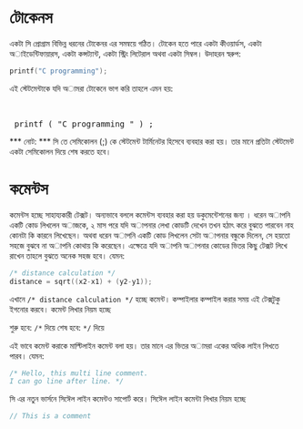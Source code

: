 # টোকেনস
একটা সি প্রোগ্রাম বিভিন্ন ধরনের টোকেনর এর সমন্বয়ে গঠিত। টোকেন হতে পারে একটা কীওয়ার্ডস, একটা অাইডেন্টিফায়ারস, একটা কন্সট্যান্ট, একটা স্ট্রিং লিটেরাল অথবা একটা সিম্বল। উদাহরন স্বরুপ: 

```c
printf("C programming");
```

এই স্টেটমেন্টাকে যদি অামরা টোকেনে ভাগ করি তাহলে এমন হয়:

‍‍‍<pre>
printf
(
"C programming "
)
;
</pre>

*** নোট: *** সি তে সেমিকোলন (;) কে স্টেটমেন্ট টার্মিনেটর হিসেবে ব্যবহার করা হয়।  তার মানে প্রতিটা স্টেটমেন্ট একটা সেমিকোলন দিয়ে শেষ করতে হবে। 

# কমেন্টস 
কমেন্টস হচ্ছে সাহায্যকারী টেক্সট। অন্যভাবে বললে কমেন্টস ব্যবহার করা হয় ডকুমেন্টেশনের জন্য । ধরেন অাপনি একটি কোড লিখলেন অাজকে, ২ মাস পরে যদি অাপনার লেখা কোডটি দেখেন তখন হঠাৎ করে বুঝতে পারবেন নাহ কোনটা কি কারনে লিখেছেন। অথবা ধরেন অাপনি একটি কোড লিখলেন সেটা অাপনার বন্ধুকে দিলেন, সে হয়তো সহজে বুঝবে না অাপনি কোথায় কি করেছেন। এক্ষেত্রে যদি অাপনি অাপনার কোডের ভিতর কিছু টেক্সট লিখে রাখেন তাহলে বুঝতে অনেক সহজ হবে। যেমন:

```c
/* distance calculation */
distance = sqrt((x2-x1) + (y2-y1));
```

এখানে ‍`/* distance calculation */` হচ্ছে কমেন্ট। কম্পাইলার কম্পাইল করার সময় এই টেক্সটুকু ইগনোর করবে। কমেন্ট লিখার নিয়ম হচ্ছে 

শুরু হবে: `/*` দিয়ে
শেষ হবে: `*/` দিয়ে

এই ভাবে কমেন্ট করাকে মাল্টিলাইন কমেন্ট বলা হয়। তার মানে এর ভিতর অামরা একের অধিক লাইন লিখতে পারব। যেমন:

```c
/* Hello, this multi line comment.
I can go line after line. */
```

 সি এর নতুন ভার্সনে সিঈেল লাইন কমেন্টও সাপোর্ট করে। সিঈেল লাইন কমেন্টা লিখার নিয়ম হচ্ছে
```c
// This is a comment
```

